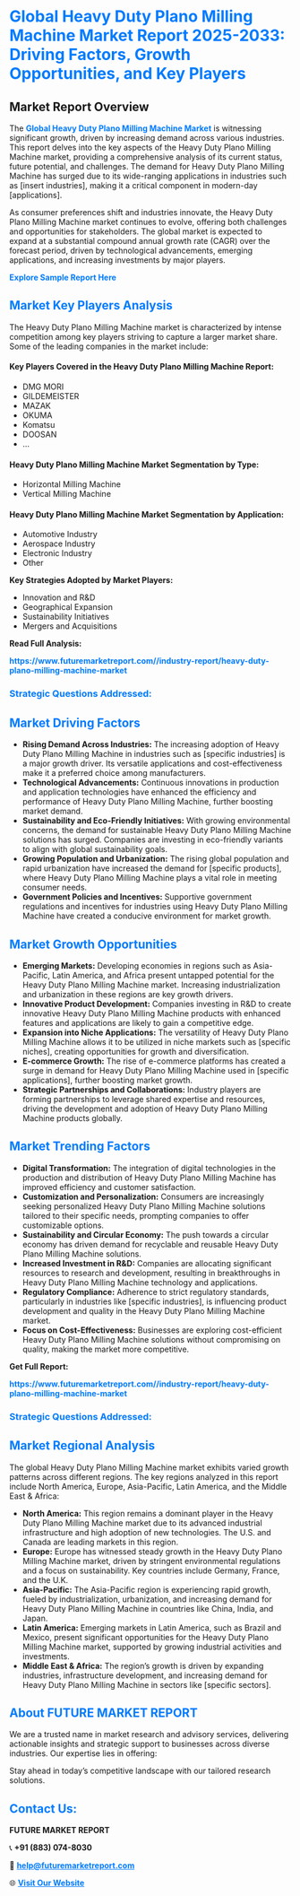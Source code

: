 <h1 style="color: #007BFF;">Global Heavy Duty Plano Milling Machine Market Report 2025-2033: Driving Factors, Growth Opportunities, and Key Players</h1>

<section id="overview">
<h2>Market Report Overview</h2>
<p>The <a href="https://www.futuremarketreport.com//industry-report/heavy-duty-plano-milling-machine-market" style="color: #007BFF; text-decoration: none;"><strong>Global Heavy Duty Plano Milling Machine Market</strong></a> is witnessing significant growth, driven by increasing demand across various industries. This report delves into the key aspects of the Heavy Duty Plano Milling Machine market, providing a comprehensive analysis of its current status, future potential, and challenges. The demand for Heavy Duty Plano Milling Machine has surged due to its wide-ranging applications in industries such as [insert industries], making it a critical component in modern-day [applications].</p>
<p>As consumer preferences shift and industries innovate, the Heavy Duty Plano Milling Machine market continues to evolve, offering both challenges and opportunities for stakeholders. The global market is expected to expand at a substantial compound annual growth rate (CAGR) over the forecast period, driven by technological advancements, emerging applications, and increasing investments by major players.</p>
</section>

<section id="overview">
<p><a href="https://www.futuremarketreport.com//request-sample/reportId=89603" style="color: #007BFF; text-decoration: none;"><strong>Explore Sample Report Here</strong></a></p>
</section>

<section id="key-players">
<h2 style="color: #007BFF;">Market Key Players Analysis</h2>
<p>The Heavy Duty Plano Milling Machine market is characterized by intense competition among key players striving to capture a larger market share. Some of the leading companies in the market include:</p>
<h4>Key Players Covered in the Heavy Duty Plano Milling Machine Report:</h4>
<ul><li>DMG MORI</li><li>GILDEMEISTER</li><li>MAZAK</li><li>OKUMA</li><li>Komatsu</li><li>DOOSAN</li><li>...</li></ul>
<h4>Heavy Duty Plano Milling Machine Market Segmentation by Type:</h4>
<ul><li>Horizontal Milling Machine</li><li>Vertical Milling Machine</li></ul>

<h4>Heavy Duty Plano Milling Machine Market Segmentation by Application:</h4>
<ul><li>Automotive Industry</li><li>Aerospace Industry</li><li>Electronic Industry</li><li>Other</li></ul>
<p><strong>Key Strategies Adopted by Market Players:</strong></p>
<ul>
<li>Innovation and R&D</li>
<li>Geographical Expansion</li>
<li>Sustainability Initiatives</li>
<li>Mergers and Acquisitions</li>
</ul>
</section>

<section>
<p><strong>Read Full Analysis: </strong></p><a href="https://www.futuremarketreport.com//industry-report/heavy-duty-plano-milling-machine-market" style="color: #007BFF; text-decoration: none;"><strong>https://www.futuremarketreport.com//industry-report/heavy-duty-plano-milling-machine-market</strong></a>
<h3 style="color: #007BFF;">Strategic Questions Addressed:</h3>
</section>

<section id="driving-factors">
<h2 style="color: #007BFF;">Market Driving Factors</h2>
<ul>
<li><strong>Rising Demand Across Industries:</strong> The increasing adoption of Heavy Duty Plano Milling Machine in industries such as [specific industries] is a major growth driver. Its versatile applications and cost-effectiveness make it a preferred choice among manufacturers.</li>
<li><strong>Technological Advancements:</strong> Continuous innovations in production and application technologies have enhanced the efficiency and performance of Heavy Duty Plano Milling Machine, further boosting market demand.</li>
<li><strong>Sustainability and Eco-Friendly Initiatives:</strong> With growing environmental concerns, the demand for sustainable Heavy Duty Plano Milling Machine solutions has surged. Companies are investing in eco-friendly variants to align with global sustainability goals.</li>
<li><strong>Growing Population and Urbanization:</strong> The rising global population and rapid urbanization have increased the demand for [specific products], where Heavy Duty Plano Milling Machine plays a vital role in meeting consumer needs.</li>
<li><strong>Government Policies and Incentives:</strong> Supportive government regulations and incentives for industries using Heavy Duty Plano Milling Machine have created a conducive environment for market growth.</li>
</ul>
</section>

<section id="growth-opportunities">
<h2 style="color: #007BFF;">Market Growth Opportunities</h2>
<ul>
<li><strong>Emerging Markets:</strong> Developing economies in regions such as Asia-Pacific, Latin America, and Africa present untapped potential for the Heavy Duty Plano Milling Machine market. Increasing industrialization and urbanization in these regions are key growth drivers.</li>
<li><strong>Innovative Product Development:</strong> Companies investing in R&D to create innovative Heavy Duty Plano Milling Machine products with enhanced features and applications are likely to gain a competitive edge.</li>
<li><strong>Expansion into Niche Applications:</strong> The versatility of Heavy Duty Plano Milling Machine allows it to be utilized in niche markets such as [specific niches], creating opportunities for growth and diversification.</li>
<li><strong>E-commerce Growth:</strong> The rise of e-commerce platforms has created a surge in demand for Heavy Duty Plano Milling Machine used in [specific applications], further boosting market growth.</li>
<li><strong>Strategic Partnerships and Collaborations:</strong> Industry players are forming partnerships to leverage shared expertise and resources, driving the development and adoption of Heavy Duty Plano Milling Machine products globally.</li>
</ul>
</section>

<section id="trending-factors">
<h2 style="color: #007BFF;">Market Trending Factors</h2>
<ul>
<li><strong>Digital Transformation:</strong> The integration of digital technologies in the production and distribution of Heavy Duty Plano Milling Machine has improved efficiency and customer satisfaction.</li>
<li><strong>Customization and Personalization:</strong> Consumers are increasingly seeking personalized Heavy Duty Plano Milling Machine solutions tailored to their specific needs, prompting companies to offer customizable options.</li>
<li><strong>Sustainability and Circular Economy:</strong> The push towards a circular economy has driven demand for recyclable and reusable Heavy Duty Plano Milling Machine solutions.</li>
<li><strong>Increased Investment in R&D:</strong> Companies are allocating significant resources to research and development, resulting in breakthroughs in Heavy Duty Plano Milling Machine technology and applications.</li>
<li><strong>Regulatory Compliance:</strong> Adherence to strict regulatory standards, particularly in industries like [specific industries], is influencing product development and quality in the Heavy Duty Plano Milling Machine market.</li>
<li><strong>Focus on Cost-Effectiveness:</strong> Businesses are exploring cost-efficient Heavy Duty Plano Milling Machine solutions without compromising on quality, making the market more competitive.</li>
</ul>
</section>

<section>
<p><strong>Get Full Report: </strong></p><a href="https://www.futuremarketreport.com//industry-report/heavy-duty-plano-milling-machine-market" style="color: #007BFF; text-decoration: none;"><strong>https://www.futuremarketreport.com//industry-report/heavy-duty-plano-milling-machine-market</strong></a>
<h3 style="color: #007BFF;">Strategic Questions Addressed:</h3>
</section>


<section id="regional-analysis">
<h2 style="color: #007BFF;">Market Regional Analysis</h2>
<p>The global Heavy Duty Plano Milling Machine market exhibits varied growth patterns across different regions. The key regions analyzed in this report include North America, Europe, Asia-Pacific, Latin America, and the Middle East & Africa:</p>
<ul>
<li><strong>North America:</strong> This region remains a dominant player in the Heavy Duty Plano Milling Machine market due to its advanced industrial infrastructure and high adoption of new technologies. The U.S. and Canada are leading markets in this region.</li>
<li><strong>Europe:</strong> Europe has witnessed steady growth in the Heavy Duty Plano Milling Machine market, driven by stringent environmental regulations and a focus on sustainability. Key countries include Germany, France, and the U.K.</li>
<li><strong>Asia-Pacific:</strong> The Asia-Pacific region is experiencing rapid growth, fueled by industrialization, urbanization, and increasing demand for Heavy Duty Plano Milling Machine in countries like China, India, and Japan.</li>
<li><strong>Latin America:</strong> Emerging markets in Latin America, such as Brazil and Mexico, present significant opportunities for the Heavy Duty Plano Milling Machine market, supported by growing industrial activities and investments.</li>
<li><strong>Middle East & Africa:</strong> The region’s growth is driven by expanding industries, infrastructure development, and increasing demand for Heavy Duty Plano Milling Machine in sectors like [specific sectors].</li>
</ul>
</section>

<footer>
<h2 style="color: #007BFF;">About FUTURE MARKET REPORT</h2>
<p>We are a trusted name in market research and advisory services, delivering actionable insights and strategic support to businesses across diverse industries. Our expertise lies in offering:</p>

<p>Stay ahead in today’s competitive landscape with our tailored research solutions.</p>

<h2 style="color: #007BFF;">Contact Us:</h2>
<p><strong>FUTURE MARKET REPORT</strong></p>
<p>📞 <strong>+91 (883) 074-8030</strong></p>
<p>📧 <strong><a href="mailto:help@futuremarketreport.com" style="color: #007BFF;">help@futuremarketreport.com</a></strong></p>
<p>🌐 <strong><a href="https://www.futuremarketreport.com/" style="color: #007BFF;">Visit Our Website</a></strong></p>
</footer>